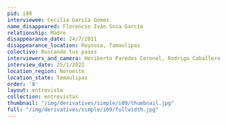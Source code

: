 ```yaml
---
pid: i08
interviewee: Cecilia García Gómez
name_disappeared: Florencio Iván Sosa García
relationship: Madre
disappearance_date: 24/7/2011
disappearance_location: Reynosa, Tamaulipas
colectivo: Buscando tus pasos
interviewers_and_camera: Heriberto Paredes Coronel, Rodrigo Caballero
interview_date: 25/1/2022
location_region: Noroeste
location_state: Tamaulipas
order: '8'
layout: entrevista
collection: entrevistas
thumbnail: "/img/derivatives/simple/i09/thumbnail.jpg"
full: "/img/derivatives/simple/i09/fullwidth.jpg"
---
```

